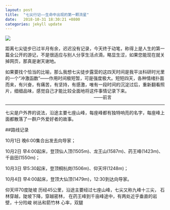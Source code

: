 ```yaml
---
layout: post
title:  "七尖行记——生命中出现的第一颗流星"
date:   2018-10-31 18:30:21 +0800
categories: jekyll update
---
```


![]({{site.url}}/assets/fig2.jpg)

距离七尖徒步已过半月有余，迟迟没有记录，今天终于动笔，称得上是人生的第一篇全公开的游记，不是很适应与别人分享生活点滴，略显生涩，如果您能现在就关掉网页，那真是谢天谢地。

如果要找个恰当的比喻，那么我想七尖徒步露营的这四天时间是我平淡科研时光里的一个“冲激函数”——作用时间极短暂，可是强度极大。短短四天，各种情绪扑面而来，有兴奋，有痛苦，有坚持，有感激，唯有一段时间的沉淀过后，重新翻看照片，细细品味，感觉自己才能比较全面地将这件事情记录下来。                                                                                                 &emsp;&emsp;&emsp;&emsp;&emsp;&emsp;&emsp;&emsp;&emsp;&emsp;&emsp;&emsp;&emsp;&emsp;&emsp;&emsp;&emsp;&emsp;&emsp;&emsp;——前言
                                          
***
七尖是户外界的说法，沿途主要七座山峰，每座峰都有独特响亮的名字，每座峰上面都散落了一群户外爱好者的故事。

##路线记录

10月1日  晚6:00集合出发去向导家；

10月2日  早4:00起床，登顶仙人顶(1505m)、龙王山(1587m)、药王峰(1423m)、千亩田(1550m)；

10月3日  早5:30起床，登顶桐杭岗(1506m)、仰天坪(1248m)；

10月4日  早4:00起床，登顶大仙顶(1479m)，12:30到达向导家。

仰天坪70度陡坡
历经45公里，沿途主要经过七座山峰，七尖又称九峰十三尖，
石林穿越，陡坡下降，穿越密林，
在药王峰到千亩峰途中，有两处近乎垂直的岩壁，十分险峻
树丛和箭竹林
心率，双腿